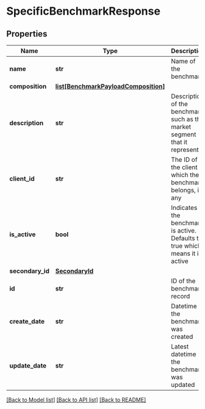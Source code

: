 # SpecificBenchmarkResponse

## Properties
Name | Type | Description | Notes
------------ | ------------- | ------------- | -------------
**name** | **str** | Name of the benchmark | 
**composition** | [**list[BenchmarkPayloadComposition]**](BenchmarkPayloadComposition.md) |  | [optional] 
**description** | **str** | Description of the benchmark such as the market segment that it represents | [optional] 
**client_id** | **str** | The ID of the client to which the benchmark belongs, if any | [optional] 
**is_active** | **bool** | Indicates if the benchmark is active. Defaults to true which means it is active | [optional] [default to True]
**secondary_id** | [**SecondaryId**](SecondaryId.md) |  | [optional] 
**id** | **str** | ID of the benchmark record | [optional] 
**create_date** | **str** | Datetime the benchmark was created | [optional] 
**update_date** | **str** | Latest datetime the benchmark was updated | [optional] 

[[Back to Model list]](../README.md#documentation-for-models) [[Back to API list]](../README.md#documentation-for-api-endpoints) [[Back to README]](../README.md)


